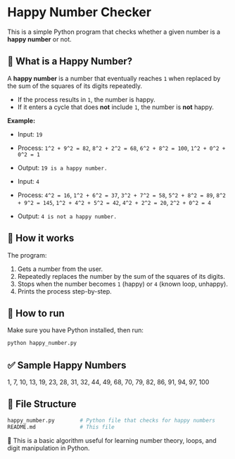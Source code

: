# Happy Number Checker

This is a simple Python program that checks whether a given number is a **happy number** or not.

## 🤔 What is a Happy Number?

A **happy number** is a number that eventually reaches `1` when replaced by the sum of the squares of its digits repeatedly.

- If the process results in `1`, the number is happy.
- If it enters a cycle that does **not** include `1`, the number is **not** happy.

**Example:**

- Input: `19`
- Process: `1^2 + 9^2 = 82`, `8^2 + 2^2 = 68`, `6^2 + 8^2 = 100`, `1^2 + 0^2 + 0^2 = 1`
- Output: `19 is a happy number.`

- Input: `4`
- Process: `4^2 = 16`, `1^2 + 6^2 = 37`, `3^2 + 7^2 = 58`, `5^2 + 8^2 = 89`, `8^2 + 9^2 = 145`, `1^2 + 4^2 + 5^2 = 42`, `4^2 + 2^2 = 20`, `2^2 + 0^2 = 4`
- Output: `4 is not a happy number.`

## 🧮 How it works

The program:
1. Gets a number from the user.
2. Repeatedly replaces the number by the sum of the squares of its digits.
3. Stops when the number becomes `1` (happy) or `4` (known loop, unhappy).
4. Prints the process step-by-step.

## 🚀 How to run

Make sure you have Python installed, then run:

``` bash
python happy_number.py
```

## ✅ Sample Happy Numbers

1, 7, 10, 13, 19, 23, 28, 31, 32, 44, 49, 68, 70, 79, 82, 86, 91, 94, 97, 100
## 📂 File Structure

```bash
happy_number.py        # Python file that checks for happy numbers
README.md              # This file
```
📌 This is a basic algorithm useful for learning number theory, loops, and digit manipulation in Python.

